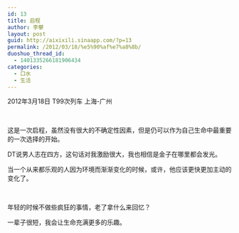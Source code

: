 ```yaml
---
id: 13
title: 启程
author: 李攀
layout: post
guid: http://aixixili.sinaapp.com/?p=13
permalink: /2012/03/18/%e5%90%af%e7%a8%8b/
duoshuo_thread_id:
  - 1401335266181906434
categories:
  - 口水
  - 生活
---
```

2012年3月18日 T99次列车 上海-广州

&nbsp;

这是一次启程，虽然没有很大的不确定性因素，但是仍可以作为自己生命中最重要的一次选择的开始。

DT说男人志在四方，这句话对我激励很大，我也相信是金子在哪里都会发光。

当一个从来都乐观的人因为环境而渐渐变化的时候，或许，他应该更快更加主动的变化了。

&nbsp;

年轻的时候不做些疯狂的事情，老了拿什么来回忆？

一辈子很短，我会让生命充满更多的乐趣。
